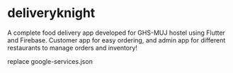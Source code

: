 # deliveryknight

A complete food delivery app developed for GHS-MUJ hostel using Flutter and Firebase. Customer app for easy ordering, and admin app for different restaurants to manage orders and inventory!

replace google-services.json
